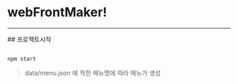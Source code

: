 # webFrontMaker!
<hr/>
## 프로젝트시작
<pre><code>
npm start 
</pre></code>

> data/menu.json 에 적힌 메뉴명에 따라 메뉴가 생성
